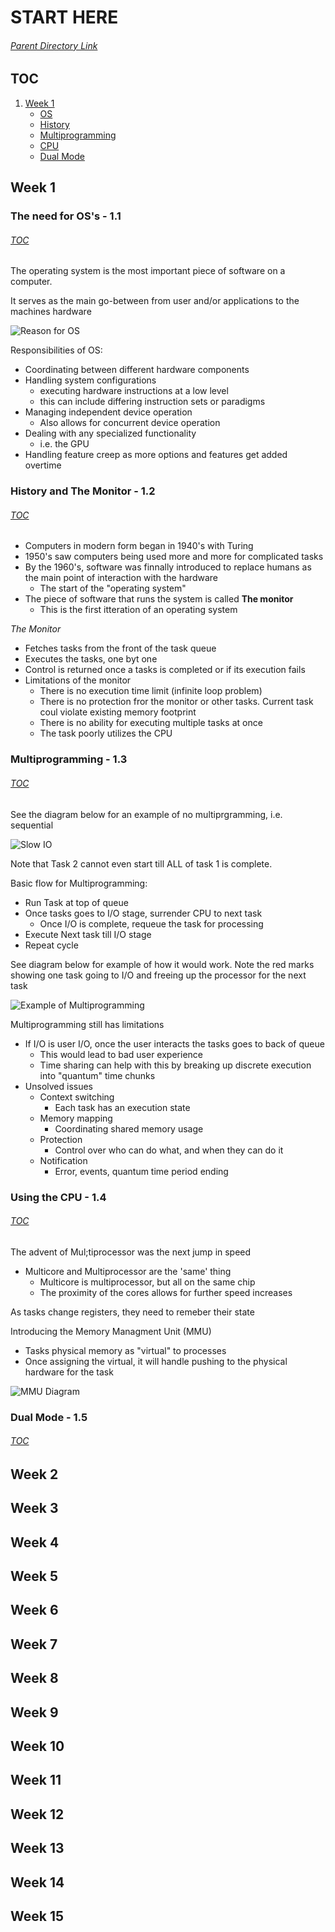 # START HERE

###### [Parent Directory Link](../README.md)

## TOC
1. [Week 1](#week-1)
    - [OS](#the-need-for-oss---11)
    - [History](#history-and-the-monitor---12)
    - [Multiprogramming](#multiprogramming---13)
    - [CPU](#using-the-cpu---14)
    - [Dual Mode](#dual-mode---15)

## Week 1

### **The need for OS's - 1.1**
###### [TOC](#toc)
The operating system is the most important piece of software on a computer.

It serves as the main go-between from user and/or applications to the machines hardware

![Reason for OS](../img/CS5305/wk1_need-for-os.png)

Responsibilities of OS:
- Coordinating between different hardware components
- Handling system configurations
  - executing hardware instructions at a low level
  - this can include differing instruction sets or paradigms
- Managing independent device operation
  - Also allows for concurrent device operation
- Dealing with any specialized functionality
  - i.e. the GPU
- Handling feature creep as more options and features get added overtime

### **History and The Monitor - 1.2**
###### [TOC](#toc)

- Computers in modern form began in 1940's with Turing
- 1950's saw computers being used more and more for complicated tasks
- By the 1960's, software was finnally introduced to replace humans as the main point of interaction with the hardware
  - The start of the "operating system"
- The piece of software that runs the system is called **The monitor**
  - This is the first itteration of an operating system

*The Monitor*
- Fetches tasks from the front of the task queue
- Executes the tasks, one byt one
- Control is returned once a tasks is completed or if its execution fails
- Limitations of the monitor
  - There is no execution time limit (infinite loop problem)
  - There is no protection fror the monitor or other tasks.  Current task coul violate existing memory footprint
  - There is no ability for executing multiple tasks at once
  - The task poorly utilizes the CPU

### **Multiprogramming - 1.3**
###### [TOC](#toc)

See the diagram below for an example of no multiprgramming, i.e. sequential

![Slow IO](../img/CS5305/wk1_no_multi.png)

Note that Task 2 cannot even start till ALL of task 1 is complete.

Basic flow for Multiprogramming:
- Run Task at top of queue
- Once tasks goes to I/O stage, surrender CPU to next task
  - Once I/O is complete, requeue the task for processing
- Execute Next task till I/O stage
- Repeat cycle

See diagram below for example of how it would work.  Note the red marks showing one task going to I/O and freeing up the processor for the next task

![Example of Multiprogramming](../img/CS5305/wk1_multi.png)

Multiprogramming still has limitations
- If I/O is user I/O, once the user interacts the tasks goes to back of queue
  - This would lead to bad user experience
  - Time sharing can help with this by breaking up discrete execution into "quantum" time chunks
- Unsolved issues
  - Context switching
    - Each task has an execution state
  - Memory mapping
    - Coordinating shared memory usage
  - Protection
    - Control over who can do what, and when they can do it
  - Notification
    - Error, events, quantum time period ending

### **Using the CPU - 1.4**
###### [TOC](#toc)

The advent of Mul;tiprocessor was the next jump in speed
- Multicore and Multiprocessor are the 'same' thing
  - Multicore is multiprocessor, but all on the same chip
  - The proximity of the cores allows for further speed increases

As tasks change registers, they need to remeber their state

Introducing the Memory Managment Unit (MMU)
- Tasks physical memory as "virtual" to processes
- Once assigning the virtual, it will handle pushing to the physical hardware for the task

![MMU Diagram](../img/CS5305/wk1_mmu_diag.png)

### **Dual Mode - 1.5**
###### [TOC](#toc)

## Week 2
## Week 3
## Week 4
## Week 5
## Week 6
## Week 7
## Week 8
## Week 9
## Week 10
## Week 11
## Week 12
## Week 13
## Week 14
## Week 15